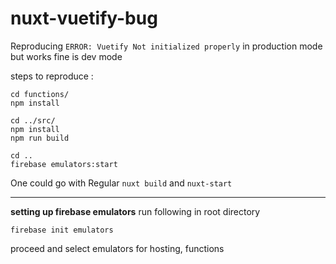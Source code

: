 # nuxt-vuetify-bug
Reproducing `ERROR: Vuetify Not initialized properly` in production mode but works fine is dev mode

steps to reproduce : 
```
cd functions/
npm install

cd ../src/
npm install 
npm run build

cd ..
firebase emulators:start
```
One could go with Regular `nuxt build` and `nuxt-start` 

-------------------------------------------

**setting up firebase emulators**
run following in root directory
```
firebase init emulators
```
proceed and select emulators for hosting, functions
